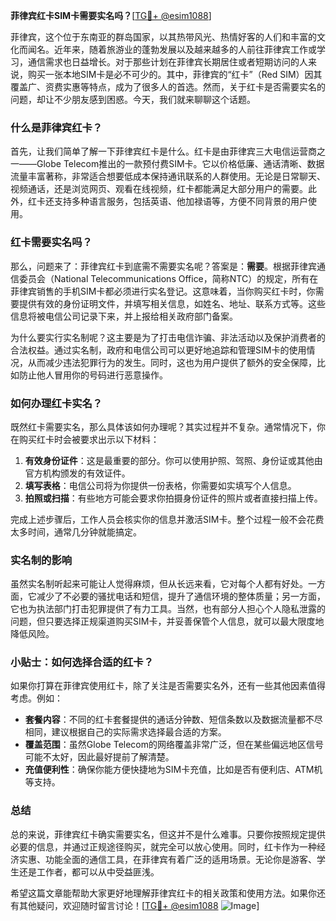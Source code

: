 **菲律宾红卡SIM卡需要实名吗？**[[TG💪+ @esim1088](https://t.me/s/esim1088)]

菲律宾，这个位于东南亚的群岛国家，以其热带风光、热情好客的人们和丰富的文化而闻名。近年来，随着旅游业的蓬勃发展以及越来越多的人前往菲律宾工作或学习，通信需求也日益增长。对于那些计划在菲律宾长期居住或者短期访问的人来说，购买一张本地SIM卡是必不可少的。其中，菲律宾的“红卡”（Red SIM）因其覆盖广、资费实惠等特点，成为了很多人的首选。然而，关于红卡是否需要实名的问题，却让不少朋友感到困惑。今天，我们就来聊聊这个话题。

### 什么是菲律宾红卡？

首先，让我们简单了解一下菲律宾红卡是什么。红卡是由菲律宾三大电信运营商之一——Globe Telecom推出的一款预付费SIM卡。它以价格低廉、通话清晰、数据流量丰富著称，非常适合想要低成本保持通讯联系的人群使用。无论是日常聊天、视频通话，还是浏览网页、观看在线视频，红卡都能满足大部分用户的需要。此外，红卡还支持多种语言服务，包括英语、他加禄语等，方便不同背景的用户使用。

### 红卡需要实名吗？

那么，问题来了：菲律宾红卡到底需不需要实名呢？答案是：**需要**。根据菲律宾通信委员会（National Telecommunications Office，简称NTC）的规定，所有在菲律宾销售的手机SIM卡都必须进行实名登记。这意味着，当你购买红卡时，你需要提供有效的身份证明文件，并填写相关信息，如姓名、地址、联系方式等。这些信息将被电信公司记录下来，并上报给相关政府部门备案。

为什么要实行实名制呢？这主要是为了打击电信诈骗、非法活动以及保护消费者的合法权益。通过实名制，政府和电信公司可以更好地追踪和管理SIM卡的使用情况，从而减少违法犯罪行为的发生。同时，这也为用户提供了额外的安全保障，比如防止他人冒用你的号码进行恶意操作。

### 如何办理红卡实名？

既然红卡需要实名，那么具体该如何办理呢？其实过程并不复杂。通常情况下，你在购买红卡时会被要求出示以下材料：

1. **有效身份证件**：这是最重要的部分。你可以使用护照、驾照、身份证或其他由官方机构颁发的有效证件。
2. **填写表格**：电信公司将为你提供一份表格，你需要如实填写个人信息。
3. **拍照或扫描**：有些地方可能会要求你拍摄身份证件的照片或者直接扫描上传。

完成上述步骤后，工作人员会核实你的信息并激活SIM卡。整个过程一般不会花费太多时间，通常几分钟就能搞定。

### 实名制的影响

虽然实名制听起来可能让人觉得麻烦，但从长远来看，它对每个人都有好处。一方面，它减少了不必要的骚扰电话和短信，提升了通信环境的整体质量；另一方面，它也为执法部门打击犯罪提供了有力工具。当然，也有部分人担心个人隐私泄露的问题，但只要选择正规渠道购买SIM卡，并妥善保管个人信息，就可以最大限度地降低风险。

### 小贴士：如何选择合适的红卡？

如果你打算在菲律宾使用红卡，除了关注是否需要实名外，还有一些其他因素值得考虑。例如：

- **套餐内容**：不同的红卡套餐提供的通话分钟数、短信条数以及数据流量都不尽相同，建议根据自己的实际需求选择最合适的方案。
- **覆盖范围**：虽然Globe Telecom的网络覆盖非常广泛，但在某些偏远地区信号可能不太好，因此最好提前了解清楚。
- **充值便利性**：确保你能方便快捷地为SIM卡充值，比如是否有便利店、ATM机等支持。

### 总结

总的来说，菲律宾红卡确实需要实名，但这并不是什么难事。只要你按照规定提供必要的信息，并通过正规途径购买，就完全可以放心使用。同时，红卡作为一种经济实惠、功能全面的通信工具，在菲律宾有着广泛的适用场景。无论你是游客、学生还是工作者，都可以从中受益匪浅。

希望这篇文章能帮助大家更好地理解菲律宾红卡的相关政策和使用方法。如果你还有其他疑问，欢迎随时留言讨论！[[TG💪+ @esim1088](https://t.me/s/esim1088) ![Image](https://i.postimg.cc/4NQfJmqS/Snipaste-2025-05-13-00-14-12.png)]